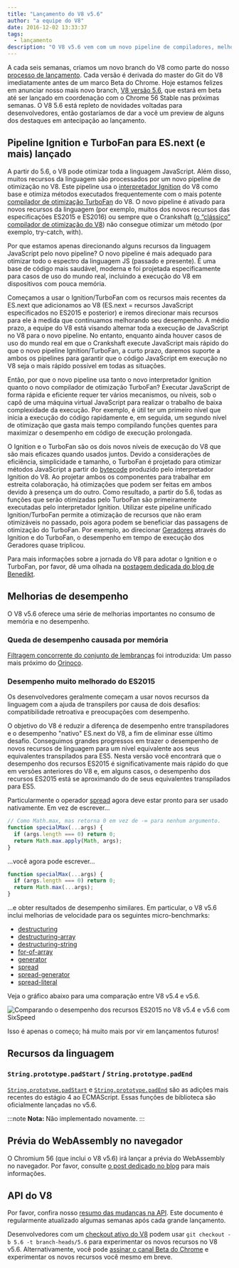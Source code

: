 ```yaml
---
title: "Lançamento do V8 v5.6"
author: "a equipe do V8"
date: 2016-12-02 13:33:37
tags:
  - lançamento
description: "O V8 v5.6 vem com um novo pipeline de compiladores, melhorias de desempenho e maior suporte para os recursos da linguagem ECMAScript."
---
```

A cada seis semanas, criamos um novo branch do V8 como parte do nosso [processo de lançamento](/docs/release-process). Cada versão é derivada do master do Git do V8 imediatamente antes de um marco Beta do Chrome. Hoje estamos felizes em anunciar nosso mais novo branch, [V8 versão 5.6](https://chromium.googlesource.com/v8/v8.git/+log/branch-heads/5.6), que estará em beta até ser lançado em coordenação com o Chrome 56 Stable nas próximas semanas. O V8 5.6 está repleto de novidades voltadas para desenvolvedores, então gostaríamos de dar a você um preview de alguns dos destaques em antecipação ao lançamento.

<!--truncate-->
## Pipeline Ignition e TurboFan para ES.next (e mais) lançado

A partir do 5.6, o V8 pode otimizar toda a linguagem JavaScript. Além disso, muitos recursos da linguagem são processados por um novo pipeline de otimização no V8. Este pipeline usa o [interpretador Ignition](/blog/ignition-interpreter) do V8 como base e otimiza métodos executados frequentemente com o mais potente [compilador de otimização TurboFan](/docs/turbofan) do V8. O novo pipeline é ativado para novos recursos da linguagem (por exemplo, muitos dos novos recursos das especificações ES2015 e ES2016) ou sempre que o Crankshaft ([o “clássico” compilador de otimização do V8](https://blog.chromium.org/2010/12/new-crankshaft-for-v8.html)) não consegue otimizar um método (por exemplo, try-catch, with).

Por que estamos apenas direcionando alguns recursos da linguagem JavaScript pelo novo pipeline? O novo pipeline é mais adequado para otimizar todo o espectro da linguagem JS (passado e presente). É uma base de código mais saudável, moderna e foi projetada especificamente para casos de uso do mundo real, incluindo a execução do V8 em dispositivos com pouca memória.

Começamos a usar o Ignition/TurboFan com os recursos mais recentes da ES.next que adicionamos ao V8 (ES.next = recursos JavaScript especificados no ES2015 e posterior) e iremos direcionar mais recursos para ele à medida que continuamos melhorando seu desempenho. A médio prazo, a equipe do V8 está visando alternar toda a execução de JavaScript no V8 para o novo pipeline. No entanto, enquanto ainda houver casos de uso do mundo real em que o Crankshaft execute JavaScript mais rápido do que o novo pipeline Ignition/TurboFan, a curto prazo, daremos suporte a ambos os pipelines para garantir que o código JavaScript em execução no V8 seja o mais rápido possível em todas as situações.

Então, por que o novo pipeline usa tanto o novo interpretador Ignition quanto o novo compilador de otimização TurboFan? Executar JavaScript de forma rápida e eficiente requer ter vários mecanismos, ou níveis, sob o capô de uma máquina virtual JavaScript para realizar o trabalho de baixa complexidade da execução. Por exemplo, é útil ter um primeiro nível que inicia a execução do código rapidamente e, em seguida, um segundo nível de otimização que gasta mais tempo compilando funções quentes para maximizar o desempenho em código de execução prolongada.

O Ignition e o TurboFan são os dois novos níveis de execução do V8 que são mais eficazes quando usados juntos. Devido a considerações de eficiência, simplicidade e tamanho, o TurboFan é projetado para otimizar métodos JavaScript a partir do [bytecode](https://en.wikipedia.org/wiki/Bytecode) produzido pelo interpretador Ignition do V8. Ao projetar ambos os componentes para trabalhar em estreita colaboração, há otimizações que podem ser feitas em ambos devido à presença um do outro. Como resultado, a partir do 5.6, todas as funções que serão otimizadas pelo TurboFan são primeiramente executadas pelo interpretador Ignition. Utilizar este pipeline unificado Ignition/TurboFan permite a otimização de recursos que não eram otimizáveis no passado, pois agora podem se beneficiar das passagens de otimização do TurboFan. Por exemplo, ao direcionar [Geradores](https://developer.mozilla.org/en-US/docs/Web/JavaScript/Reference/Statements/function*) através do Ignition e do TurboFan, o desempenho em tempo de execução dos Geradores quase triplicou.

Para mais informações sobre a jornada do V8 para adotar o Ignition e o TurboFan, por favor, dê uma olhada na [postagem dedicada do blog de Benedikt](https://benediktmeurer.de/2016/11/25/v8-behind-the-scenes-november-edition/).

## Melhorias de desempenho

O V8 v5.6 oferece uma série de melhorias importantes no consumo de memória e no desempenho.

### Queda de desempenho causada por memória

[Filtragem concorrente do conjunto de lembranças](https://bugs.chromium.org/p/chromium/issues/detail?id=648568) foi introduzida: Um passo mais próximo do [Orinoco](/blog/orinoco).

### Desempenho muito melhorado do ES2015

Os desenvolvedores geralmente começam a usar novos recursos da linguagem com a ajuda de transpilers por causa de dois desafios: compatibilidade retroativa e preocupações com desempenho.

O objetivo do V8 é reduzir a diferença de desempenho entre transpiladores e o desempenho "nativo" ES.next do V8, a fim de eliminar esse último desafio. Conseguimos grandes progressos em trazer o desempenho de novos recursos de linguagem para um nível equivalente aos seus equivalentes transpilados para ES5. Nesta versão você encontrará que o desempenho dos recursos ES2015 é significativamente mais rápido do que em versões anteriores do V8 e, em alguns casos, o desempenho dos recursos ES2015 está se aproximando do de seus equivalentes transpilados para ES5.

Particularmente o operador [spread](https://developer.mozilla.org/pt-BR/docs/Web/JavaScript/Reference/Operators/Spread_operator) agora deve estar pronto para ser usado nativamente. Em vez de escrever...

```js
// Como Math.max, mas retorna 0 em vez de -∞ para nenhum argumento.
function specialMax(...args) {
  if (args.length === 0) return 0;
  return Math.max.apply(Math, args);
}
```

...você agora pode escrever...

```js
function specialMax(...args) {
  if (args.length === 0) return 0;
  return Math.max(...args);
}
```

...e obter resultados de desempenho similares. Em particular, o V8 v5.6 inclui melhorias de velocidade para os seguintes micro-benchmarks:

- [destructuring](https://github.com/fhinkel/six-speed/tree/master/tests/destructuring)
- [destructuring-array](https://github.com/fhinkel/six-speed/tree/master/tests/destructuring-array)
- [destructuring-string](https://github.com/fhinkel/six-speed/tree/master/tests/destructuring-string)
- [for-of-array](https://github.com/fhinkel/six-speed/tree/master/tests/for-of-array)
- [generator](https://github.com/fhinkel/six-speed/tree/master/tests/generator)
- [spread](https://github.com/fhinkel/six-speed/tree/master/tests/spread)
- [spread-generator](https://github.com/fhinkel/six-speed/tree/master/tests/spread-generator)
- [spread-literal](https://github.com/fhinkel/six-speed/tree/master/tests/spread-literal)

Veja o gráfico abaixo para uma comparação entre V8 v5.4 e v5.6.

![Comparando o desempenho dos recursos ES2015 no V8 v5.4 e v5.6 com [SixSpeed](https://fhinkel.github.io/six-speed/)](/_img/v8-release-56/perf.png)

Isso é apenas o começo; há muito mais por vir em lançamentos futuros!

## Recursos da linguagem

### `String.prototype.padStart` / `String.prototype.padEnd`

[`String.prototype.padStart`](https://developer.mozilla.org/pt-BR/docs/Web/JavaScript/Reference/Global_Objects/String/padStart) e [`String.prototype.padEnd`](https://developer.mozilla.org/pt-BR/docs/Web/JavaScript/Reference/Global_Objects/String/padEnd) são as adições mais recentes do estágio 4 ao ECMAScript. Essas funções de biblioteca são oficialmente lançadas no v5.6.

:::note
**Nota:** Não implementado novamente.
:::

## Prévia do WebAssembly no navegador

O Chromium 56 (que inclui o V8 v5.6) irá lançar a prévia do WebAssembly no navegador. Por favor, consulte [o post dedicado no blog](/blog/webassembly-browser-preview) para mais informações.

## API do V8

Por favor, confira nosso [resumo das mudanças na API](https://docs.google.com/document/d/1g8JFi8T_oAE_7uAri7Njtig7fKaPDfotU6huOa1alds/edit). Este documento é regularmente atualizado algumas semanas após cada grande lançamento.

Desenvolvedores com um [checkout ativo do V8](/docs/source-code#using-git) podem usar `git checkout -b 5.6 -t branch-heads/5.6` para experimentar os novos recursos no V8 v5.6. Alternativamente, você pode [assinar o canal Beta do Chrome](https://www.google.com/chrome/browser/beta.html) e experimentar os novos recursos você mesmo em breve.
